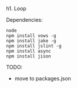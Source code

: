 h1. Loop

Dependencies:

    node
    npm install vows -g
    npm install jake -g
    npm install jslint -g
    npm install async
    npm install jison

TODO:
  - move to packages.json